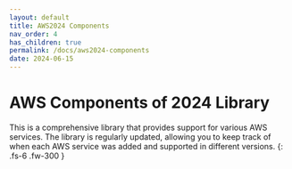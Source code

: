 ```yaml
---
layout: default
title: AWS2024 Components
nav_order: 4
has_children: true
permalink: /docs/aws2024-components
date: 2024-06-15
---
```


# AWS Components of 2024 Library

This is a comprehensive library that provides support for various AWS services. The library is regularly updated, allowing you to keep track of when each AWS service was added and supported in different versions.
{: .fs-6 .fw-300 }

